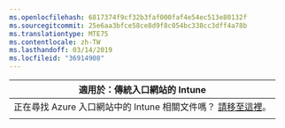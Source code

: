 ```yaml
---
ms.openlocfilehash: 6817374f9cf32b3faf000faf4e54ec513e80132f
ms.sourcegitcommit: 25e6aa3bfce58ce8d9f8c054bc338cc3dff4a78b
ms.translationtype: MTE75
ms.contentlocale: zh-TW
ms.lasthandoff: 03/14/2019
ms.locfileid: "36914908"
---
```

|                            適用於：傳統入口網站的 Intune                            |
|------------------------------------------------------------------------------------------------|
| 正在尋找 Azure 入口網站中的 Intune 相關文件嗎？ [請移至這裡](/intune/what-is-intune)。 |
|                                                                                                |

